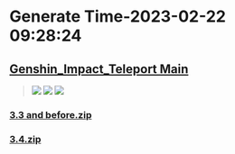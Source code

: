 # Generate Time-2023-02-22 09:28:24

## [Genshin_Impact_Teleport Main](https://github.com/Sam5440/Genshin_Impact_Teleport)

>![](https://komarev.com/ghpvc/?username=done439)
>![](https://komarev.com/ghpvc/?username=done438)
>![](https://komarev.com/ghpvc/?username=done437)

### [3.3 and before.zip](https://raw.githubusercontent.com/Sam5440/Genshin_Impact_Teleport/download/ManualCollectPoint/SpecialItems/Sacred%20Seal/3.3%20and%20before.zip)

### [3.4.zip](https://raw.githubusercontent.com/Sam5440/Genshin_Impact_Teleport/download/ManualCollectPoint/SpecialItems/Sacred%20Seal/3.4.zip)

